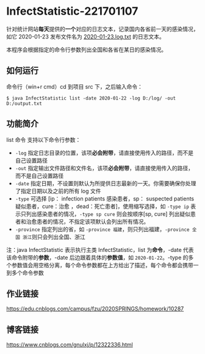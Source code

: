 # InfectStatistic-221701107

针对统计网站**每天**提供的**一个**对应的日志文本，记录国内各省前一天的感染情况，如它 2020-01-23 发布文件名为 [2020-01-23.log.txt](https://github.com/xjliang/InfectStatistic-main/blob/master/221701107/log/2020-01-23.log.txt) 的日志文本。

本程序会根据指定的命令行参数列出全国和各省在某日的感染情况。

## 如何运行

命令行（win+r cmd）cd 到项目 src 下，之后输入命令：

```shell
$ java InfectStatistic list -date 2020-01-22 -log D:/log/ -out D:/output.txt
```

## 功能简介

list 命令 支持以下命令行参数：

- `-log` 指定日志目录的位置，该项**必会附带**，请直接使用传入的路径，而不是自己设置路径
- `-out` 指定输出文件路径和文件名，该项**必会附带**，请直接使用传入的路径，而不是自己设置路径
- `-date` 指定日期，不设置则默认为所提供日志最新的一天。你需要确保你处理了指定日期以及之前的所有 log 文件
- `-type` 可选择 [ip： infection patients 感染患者，sp： suspected patients 疑似患者，cure：治愈 ，dead：死亡患者]，使用缩写选择，如 `-type ip` 表示只列出感染患者的情况，`-type sp cure` 则会按顺序[sp, cure] 列出疑似患者和治愈患者的情况，不指定该项默认会列出所有情况。
- `-province` 指定列出的省，如 `-province 福建`，则只列出福建，`-province 全国 浙江`则只会列出全国、浙江

注：java InfectStatistic 表示执行主类 InfectStatistic，list 为**命令**，-date 代表该命令附带的**参数**，-date 后边跟着具体的**参数值**，如 `2020-01-22`。-type 的多个参数值会用空格分离，每个命令参数都在上方给出了描述，每个命令都会携带一到多个命令参数

## 作业链接

https://edu.cnblogs.com/campus/fzu/2020SPRINGS/homework/10287

## 博客链接

https://www.cnblogs.com/gnulxj/p/12322336.html